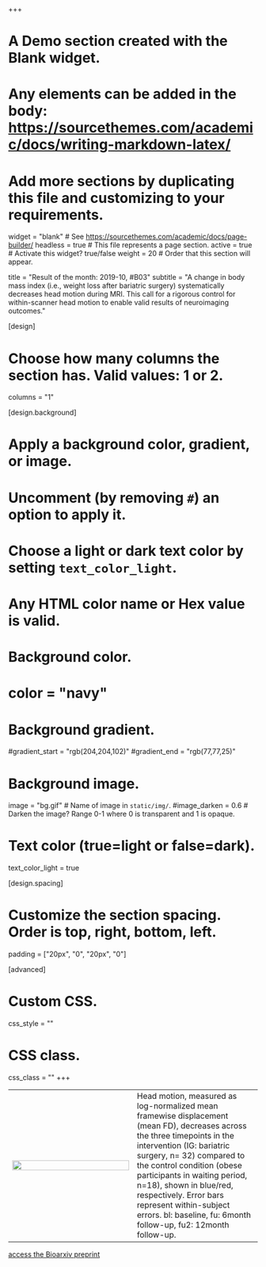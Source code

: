 +++
# A Demo section created with the Blank widget.
# Any elements can be added in the body: https://sourcethemes.com/academic/docs/writing-markdown-latex/
# Add more sections by duplicating this file and customizing to your requirements.

widget = "blank"  # See https://sourcethemes.com/academic/docs/page-builder/
headless = true  # This file represents a page section.
active = true  # Activate this widget? true/false
weight = 20  # Order that this section will appear.

title = "Result of the month: 2019-10, #B03"
subtitle = "A change in body mass index (i.e., weight loss after bariatric surgery) systematically decreases head motion during MRI. This call for a rigorous control for within-scanner head motion to enable valid results of neuroimaging outcomes."

[design]
  # Choose how many columns the section has. Valid values: 1 or 2.
  columns = "1"

[design.background]
  # Apply a background color, gradient, or image.
  #   Uncomment (by removing `#`) an option to apply it.
  #   Choose a light or dark text color by setting `text_color_light`.
  #   Any HTML color name or Hex value is valid.

  # Background color.
  # color = "navy"
  
  # Background gradient.
  #gradient_start = "rgb(204,204,102)"
  #gradient_end = "rgb(77,77,25)"
  
  # Background image.
   image = "bg.gif"  # Name of image in `static/img/`.
   #image_darken = 0.6  # Darken the image? Range 0-1 where 0 is transparent and 1 is opaque.

  # Text color (true=light or false=dark).
  text_color_light = true

[design.spacing]
  # Customize the section spacing. Order is top, right, bottom, left.
  padding = ["20px", "0", "20px", "0"]

[advanced]
 # Custom CSS. 
 css_style = ""
 
 # CSS class.
 css_class = ""
+++



<table id="Main table" style="background-color:rgba(0, 0, 25, 0);border-collapse: collapse;">
<tr ></tr>
  <tr >
    <td width = "50%"><img src = "RG/Floel.png",  width= "100%" ></td>
    <td>Head motion, measured as log-normalized mean framewise displacement (mean FD), decreases across the three timepoints in the intervention (IG: bariatric surgery, n= 32) compared to the control  condition (obese participants in waiting period, n=18), shown in blue/red, respectively. Error bars represent within-subject errors.
bl: baseline, fu: 6month follow-up, fu2: 12month follow-up.</td> 
    
  </tr>
  </table>
  


[access the Bioarxiv preprint ](https://www.biorxiv.org/content/biorxiv/early/2019/09/23/766261.full.pdf)
